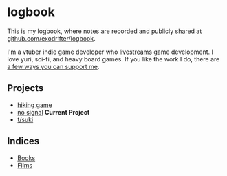 # logbook

This is my logbook, where notes are recorded and publicly shared at [github.com/exodrifter/logbook](https://github.com/exodrifter/logbook).

I'm a vtuber indie game developer who [livestreams](notes/live-streaming.md) game development. I love yuri, sci-fi, and heavy board games. If you like the work I do, there are [a few ways you can support me](notes/crowdfunding.md).

## Projects

- [hiking game](notes/hiking-game.md)
- [no signal](notes/no-signal.md) **Current Project**
- [t/suki](notes/tsuki.md)

## Indices

- [Books](notes/book.md)
- [Films](notes/film.md)
